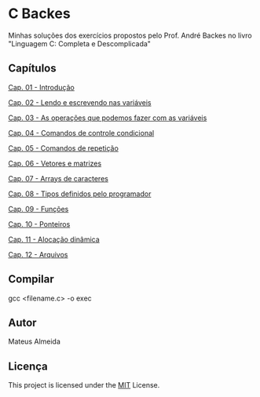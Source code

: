 # C Backes

Minhas soluções dos exercícios propostos pelo Prof. André Backes no livro "Linguagem C: Completa e Descomplicada"

## Capítulos

[Cap. 01 - Introdução](https://github.com/imsouza/c-backes/tree/main/cap-01)

[Cap. 02 - Lendo e escrevendo nas variáveis](https://github.com/imsouza/c-backes/tree/main/cap-02)

[Cap. 03 - As operações que podemos fazer com as variáveis](https://github.com/imsouza/c-backes/tree/main/cap-03)

[Cap. 04 - Comandos de controle condicional](https://github.com/imsouza/c-backes/tree/main/cap-04)

[Cap. 05 - Comandos de repetição](https://github.com/imsouza/c-backes/tree/main/cap-05)

[Cap. 06 - Vetores e matrizes](https://github.com/imsouza/c-backes/tree/main/cap-06)

[Cap. 07 - Arrays de caracteres](https://github.com/imsouza/c-backes/tree/main/cap-07)

[Cap. 08 - Tipos definidos pelo programador](https://github.com/imsouza/c-backes/tree/main/cap-08)

[Cap. 09 - Funções](https://github.com/imsouza/c-backes/tree/main/cap-09)

[Cap. 10 - Ponteiros](https://github.com/imsouza/c-backes/tree/main/cap-10)

[Cap. 11 - Alocação dinâmica](https://github.com/imsouza/c-backes/tree/main/cap-11)

[Cap. 12 - Arquivos](https://github.com/imsouza/c-backes/tree/main/cap-12)

## Compilar

gcc <filename.c> -o exec

## Autor

Mateus Almeida

## Licença

This project is licensed under the [MIT](https://github.com/imsouza/c-backes/blob/main/LICENSE) License.

